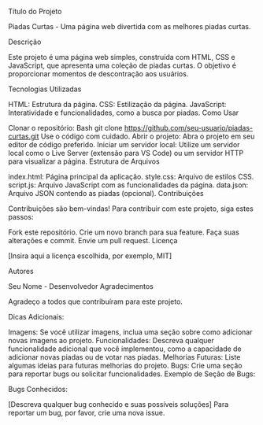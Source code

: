 Título do Projeto

Piadas Curtas - Uma página web divertida com as melhores piadas curtas.

Descrição

Este projeto é uma página web simples, construída com HTML, CSS e JavaScript, que apresenta uma coleção de piadas curtas. O objetivo é proporcionar momentos de descontração aos usuários.

Tecnologias Utilizadas

HTML: Estrutura da página.
CSS: Estilização da página.
JavaScript: Interatividade e funcionalidades, como a busca por piadas.
Como Usar

Clonar o repositório:
Bash
git clone https://github.com/seu-usuario/piadas-curtas.git
Use o código com cuidado.
Abrir o projeto: Abra o projeto em seu editor de código preferido.
Iniciar um servidor local: Utilize um servidor local como o Live Server (extensão para VS Code) ou um servidor HTTP para visualizar a página.
Estrutura de Arquivos

index.html: Página principal da aplicação.
style.css: Arquivo de estilos CSS.
script.js: Arquivo JavaScript com as funcionalidades da página.
data.json: Arquivo JSON contendo as piadas (opcional).
Contribuições

Contribuições são bem-vindas! Para contribuir com este projeto, siga estes passos:

Fork este repositório.
Crie um novo branch para sua feature.
Faça suas alterações e commit.
Envie um pull request.
Licença

[Insira aqui a licença escolhida, por exemplo, MIT]

Autores

Seu Nome - Desenvolvedor
Agradecimentos

Agradeço a todos que contribuíram para este projeto.

Dicas Adicionais:

Imagens: Se você utilizar imagens, inclua uma seção sobre como adicionar novas imagens ao projeto.
Funcionalidades: Descreva qualquer funcionalidade adicional que você implementou, como a capacidade de adicionar novas piadas ou de votar nas piadas.
Melhorias Futuras: Liste algumas ideias para futuras melhorias do projeto.
Bugs: Crie uma seção para reportar bugs ou solicitar funcionalidades.
Exemplo de Seção de Bugs:

Bugs Conhecidos:

[Descreva qualquer bug conhecido e suas possíveis soluções]
Para reportar um bug, por favor, crie uma nova issue.
